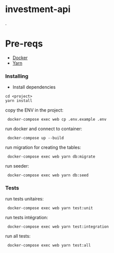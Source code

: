 # investment-api

.


# Pre-reqs
* [Docker](https://www.docker.com/)
* [Yarn](https://yarnpkg.com/en/)

### Installing

- Install dependencies
```
cd <project>
yarn install
```
copy the ENV in the project:
```
 docker-compose exec web cp .env.example .env
```
run docker and connect to container:
```
 docker-compose up --build
```
run migration for creating the tables:
```
 docker-compose exec web yarn db:migrate
```
run seeder:
```
 docker-compose exec web yarn db:seed
```

### Tests

run tests unitaires:
```
 docker-compose exec web yarn test:unit
```
run tests intégration:
```
 docker-compose exec web yarn test:integration
```
run all tests:
```
 docker-compose exec web yarn test:all
```
